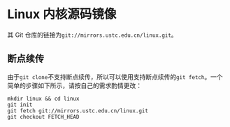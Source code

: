 ---
---

# Linux 内核源码镜像

其 Git 仓库的链接为`git://mirrors.ustc.edu.cn/linux.git`。

## 断点续传

由于`git clone`不支持断点续传，所以可以使用支持断点续传的`git fetch`。一个简单的步骤如下所示，请按自己的需求酌情更改：

    mkdir linux && cd linux
    git init
    git fetch git://mirrors.ustc.edu.cn/linux.git
    git checkout FETCH_HEAD
